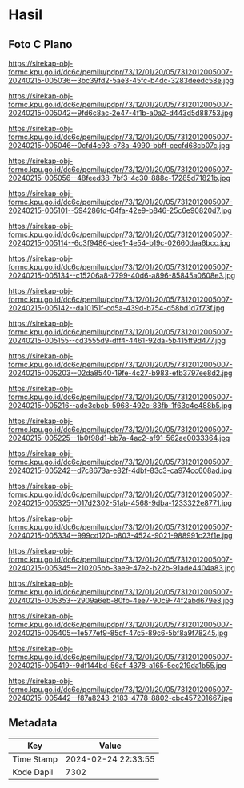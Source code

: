 # Hasil

## Foto C Plano

https://sirekap-obj-formc.kpu.go.id/dc6c/pemilu/pdpr/73/12/01/20/05/7312012005007-20240215-005036--3bc39fd2-5ae3-45fc-b4dc-3283deedc58e.jpg

https://sirekap-obj-formc.kpu.go.id/dc6c/pemilu/pdpr/73/12/01/20/05/7312012005007-20240215-005042--9fd6c8ac-2e47-4f1b-a0a2-d443d5d88753.jpg

https://sirekap-obj-formc.kpu.go.id/dc6c/pemilu/pdpr/73/12/01/20/05/7312012005007-20240215-005046--0cfd4e93-c78a-4990-bbff-cecfd68cb07c.jpg

https://sirekap-obj-formc.kpu.go.id/dc6c/pemilu/pdpr/73/12/01/20/05/7312012005007-20240215-005056--48feed38-7bf3-4c30-888c-17285d71821b.jpg

https://sirekap-obj-formc.kpu.go.id/dc6c/pemilu/pdpr/73/12/01/20/05/7312012005007-20240215-005101--594286fd-64fa-42e9-b846-25c6e90820d7.jpg

https://sirekap-obj-formc.kpu.go.id/dc6c/pemilu/pdpr/73/12/01/20/05/7312012005007-20240215-005114--6c3f9486-dee1-4e54-b19c-02660daa6bcc.jpg

https://sirekap-obj-formc.kpu.go.id/dc6c/pemilu/pdpr/73/12/01/20/05/7312012005007-20240215-005134--c15206a8-7799-40d6-a896-85845a0608e3.jpg

https://sirekap-obj-formc.kpu.go.id/dc6c/pemilu/pdpr/73/12/01/20/05/7312012005007-20240215-005142--da10151f-cd5a-439d-b754-d58bd1d7f73f.jpg

https://sirekap-obj-formc.kpu.go.id/dc6c/pemilu/pdpr/73/12/01/20/05/7312012005007-20240215-005155--cd3555d9-dff4-4461-92da-5b415ff9d477.jpg

https://sirekap-obj-formc.kpu.go.id/dc6c/pemilu/pdpr/73/12/01/20/05/7312012005007-20240215-005203--02da8540-19fe-4c27-b983-efb3797ee8d2.jpg

https://sirekap-obj-formc.kpu.go.id/dc6c/pemilu/pdpr/73/12/01/20/05/7312012005007-20240215-005216--ade3cbcb-5968-492c-83fb-1f63c4e488b5.jpg

https://sirekap-obj-formc.kpu.go.id/dc6c/pemilu/pdpr/73/12/01/20/05/7312012005007-20240215-005225--1b0f98d1-bb7a-4ac2-af91-562ae0033364.jpg

https://sirekap-obj-formc.kpu.go.id/dc6c/pemilu/pdpr/73/12/01/20/05/7312012005007-20240215-005242--d7c8673a-e82f-4dbf-83c3-ca974cc608ad.jpg

https://sirekap-obj-formc.kpu.go.id/dc6c/pemilu/pdpr/73/12/01/20/05/7312012005007-20240215-005325--017d2302-51ab-4568-9dba-1233322e8771.jpg

https://sirekap-obj-formc.kpu.go.id/dc6c/pemilu/pdpr/73/12/01/20/05/7312012005007-20240215-005334--999cd120-b803-4524-9021-988991c23f1e.jpg

https://sirekap-obj-formc.kpu.go.id/dc6c/pemilu/pdpr/73/12/01/20/05/7312012005007-20240215-005345--210205bb-3ae9-47e2-b22b-91ade4404a83.jpg

https://sirekap-obj-formc.kpu.go.id/dc6c/pemilu/pdpr/73/12/01/20/05/7312012005007-20240215-005353--2909a6eb-80fb-4ee7-90c9-74f2abd679e8.jpg

https://sirekap-obj-formc.kpu.go.id/dc6c/pemilu/pdpr/73/12/01/20/05/7312012005007-20240215-005405--1e577ef9-85df-47c5-89c6-5bf8a9f78245.jpg

https://sirekap-obj-formc.kpu.go.id/dc6c/pemilu/pdpr/73/12/01/20/05/7312012005007-20240215-005419--9df144bd-56af-4378-a165-5ec219da1b55.jpg

https://sirekap-obj-formc.kpu.go.id/dc6c/pemilu/pdpr/73/12/01/20/05/7312012005007-20240215-005442--f87a8243-2183-4778-8802-cbc457201667.jpg


## Metadata

| Key        | Value               |
| ---------- | ------------------- |
| Time Stamp | 2024-02-24 22:33:55 |
| Kode Dapil | 7302                |



